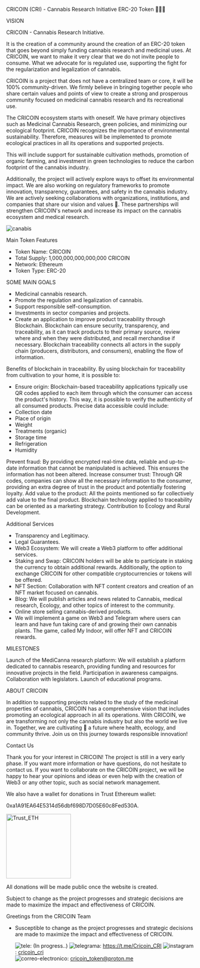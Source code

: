 CRICOIN (CRI) - Cannabis Research Initiative ERC-20 Token 👋👋👋

VISION

CRICOIN - Cannabis Research Initiative.

It is the creation of a community around the creation of an ERC-20 token that goes beyond simply funding cannabis research and medicinal uses.
At CRICOIN, we want to make it very clear that we do not invite people to consume. 
What we advocate for is regulated use, supporting the fight for the regularization and legalization of cannabis.

CRICOIN is a project that does not have a centralized team or core, it will be 100% community-driven.
We firmly believe in bringing together people who share certain values and points of view to create a strong and prosperous community focused on medicinal cannabis research and its recreational use.

The CRICOIN ecosystem starts with oneself. We have primary objectives such as Medicinal Cannabis Research, green policies, and minimizing our ecological footprint.
CRICOIN recognizes the importance of environmental sustainability.
Therefore, measures will be implemented to promote ecological practices in all its operations and supported projects. 

This will include support for sustainable cultivation methods, promotion of organic farming, 
and investment in green technologies to reduce the carbon footprint of the cannabis industry. 

Additionally, the project will actively explore ways to offset its environmental impact. We are also working on regulatory frameworks to promote innovation, 
transparency, guarantees, and safety in the cannabis industry. We are actively seeking collaborations with organizations, institutions, and companies that share our vision and values 💞️. 
These partnerships will strengthen CRICOIN's network and increase its impact on the cannabis ecosystem and medical research.

![canabis](https://github.com/CRICOIN-CRI/CRICOIN-CRI/assets/169584678/64ab4707-a3a8-4441-a37c-c02906180fab)

Main Token Features

- Token Name: CRICOIN
- Total Supply: 1,000,000,000,000,000 CRICOIN
- Network: Ethereum
- Token Type: ERC-20

SOME MAIN GOALS

- Medicinal cannabis research.
- Promote the regulation and legalization of cannabis.
- Support responsible self-consumption.
- Investments in sector companies and projects.
- Create an application to improve product traceability through Blockchain.
Blockchain can ensure security, transparency, and traceability, as it can track products to their primary source, review where and when they were distributed, and recall merchandise if necessary.
Blockchain traceability connects all actors in the supply chain (producers, distributors, and consumers), enabling the flow of information.

Benefits of blockchain in traceability. By using blockchain for traceability from cultivation to your home, it is possible to:

- Ensure origin: Blockchain-based traceability applications typically use QR codes applied to each item through which the consumer can access the product's history. 
This way, it is possible to verify the authenticity of all consumed products. Precise data accessible could include:
- Collection date
- Place of origin
- Weight
- Treatments (organic)
- Storage time
- Refrigeration
- Humidity
  
Prevent fraud: By providing encrypted real-time data, reliable and up-to-date information that cannot be manipulated is achieved. This ensures the information has not been altered.
Increase consumer trust: Through QR codes, companies can show all the necessary information to the consumer, providing an extra degree of trust in the product and potentially fostering loyalty.
Add value to the product: All the points mentioned so far collectively add value to the final product. 
Blockchain technology applied to traceability can be oriented as a marketing strategy. Contribution to Ecology and Rural Development.

Additional Services

- Transparency and Legitimacy.
- Legal Guarantees.
- Web3 Ecosystem: We will create a Web3 platform to offer additional services.
- Staking and Swap: CRICOIN holders will be able to participate in staking the currency to obtain additional rewards. Additionally, the option to exchange CRICOIN for other compatible cryptocurrencies or tokens will be offered.
- NFT Section: Collaboration with NFT content creators and creation of an NFT market focused on cannabis.
- Blog: We will publish articles and news related to Cannabis, medical research, Ecology, and other topics of interest to the community.
- Online store selling cannabis-derived products.
- We will implement a game on Web3 and Telegram where users can learn and have fun taking care of and growing their own cannabis plants. The game, called My Indoor, will offer NFT and CRICOIN rewards.

MILESTONES

Launch of the MediCanna research platform: We will establish a platform dedicated to cannabis research, providing funding and resources for innovative projects in the field.
Participation in awareness campaigns.
Collaboration with legislators.
Launch of educational programs.

ABOUT CRICOIN

In addition to supporting projects related to the study of the medicinal properties of cannabis, CRICOIN has a comprehensive vision that includes promoting an ecological approach in all its operations. 
With CRICOIN, we are transforming not only the cannabis industry but also the world we live in. Together, we are cultivating 🌱 a future where health, ecology, and community thrive. Join us on this journey towards responsible innovation!

Contact Us

Thank you for your interest in CRICOIN! The project is still in a very early phase. If you want more information or have questions, do not hesitate to contact us. If you want to collaborate on the CRICOIN project, we will be happy to hear your opinions and ideas or even help with the creation of Web3 or any other topic, such as social network management.

We also have a wallet for donations in Trust Ethereum wallet:

0xa1A91EA64E5314d56dbf698D7D05E60c8Fed530A.

<img width="173" alt="Trust_ETH" src="https://github.com/CRICOIN-CRI/CRICOIN-CRI/assets/169584678/68e53f8d-5e7b-4adb-a501-4954e3df9787">

All donations will be made public once the website is created.

Subject to change as the project progresses and strategic decisions are made to maximize the impact and effectiveness of CRICOIN. 

Greetings from the CRICOIN Team

- Susceptible to change as the project progresses and strategic decisions are made to maximize the impact and effectiveness of CRICOIN.

  ![tele](https://github.com/CRICOIN-CRI/CRICOIN-CRI/assets/169584678/e308ea26-e3d2-4b94-9bdc-455b1aedb015): (In progress..)
  ![telegrama](https://github.com/CRICOIN-CRI/CRICOIN-CRI/assets/169584678/3b1c8f2f-f889-44a5-b8d4-8ecbc6daa777): https://t.me/Cricoin_CRI
  ![instagram](https://github.com/CRICOIN-CRI/CRICOIN-CRI/assets/169584678/a776311d-eb0d-46a0-8765-6e1416034285): [cricoin_cri]([link/a/tu/instagram](https://www.instagram.com/cricoin_cri/))  
  ![correo-electronico](https://github.com/CRICOIN-CRI/CRICOIN-CRI/assets/169584678/430fbbc3-771a-4a29-aa30-360766fe8a09): cricoin_token@proton.me
